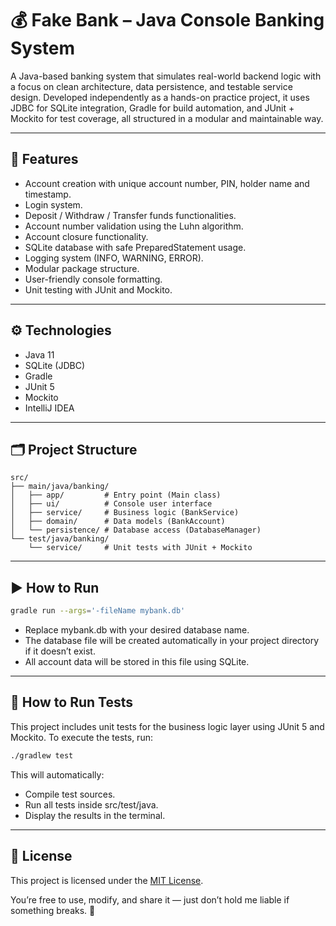 # 💰 Fake Bank – Java Console Banking System

A Java-based banking system that simulates real-world backend logic with a focus on clean architecture, data persistence, and testable service design.
Developed independently as a hands-on practice project, it uses JDBC for SQLite integration, Gradle for build automation, and JUnit + Mockito for test coverage, all structured in a modular and maintainable way.


---

## 🏦 Features

- Account creation with unique account number, PIN, holder name and timestamp.
- Login system.
- Deposit / Withdraw / Transfer funds functionalities.
- Account number validation using the Luhn algorithm.
- Account closure functionality.
- SQLite database with safe PreparedStatement usage.
- Logging system (INFO, WARNING, ERROR).
- Modular package structure.
- User-friendly console formatting.
- Unit testing with JUnit and Mockito.

---

## ⚙️ Technologies

- Java 11
- SQLite (JDBC)
- Gradle
- JUnit 5
- Mockito
- IntelliJ IDEA

---

## 🗂️ Project Structure

```text
src/
├── main/java/banking/
│   ├── app/         # Entry point (Main class)
│   ├── ui/          # Console user interface
│   ├── service/     # Business logic (BankService)
│   ├── domain/      # Data models (BankAccount)
│   └── persistence/ # Database access (DatabaseManager)
└── test/java/banking/
    └── service/     # Unit tests with JUnit + Mockito
```
---

## ▶️ How to Run

```bash
gradle run --args='-fileName mybank.db'
```
- Replace mybank.db with your desired database name.
- The database file will be created automatically in your project directory if it doesn’t exist.
- All account data will be stored in this file using SQLite.

---

## 🔬 How to Run Tests

This project includes unit tests for the business logic layer using JUnit 5 and Mockito.
To execute the tests, run:

```bash
./gradlew test
```
This will automatically:
- Compile test sources.
- Run all tests inside src/test/java.
- Display the results in the terminal.

---

## 📝 License

This project is licensed under the [MIT License](https://choosealicense.com/licenses/mit/).

You’re free to use, modify, and share it — just don’t hold me liable if something breaks. 👾